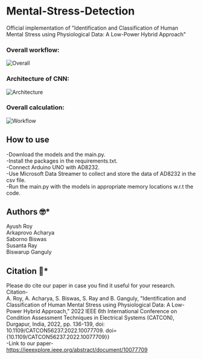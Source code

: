 # Mental-Stress-Detection

Official implementation of "Identification and Classification of Human Mental Stress using Physiological Data: A Low-Power Hybrid Approach"

### Overall workflow:
![Overall](https://user-images.githubusercontent.com/94052139/201930316-52fe158d-3e57-4eca-b627-480ea1175c4c.png)
### Architecture of CNN:
![Architecture](https://user-images.githubusercontent.com/94052139/201930421-dcb5587f-d92f-454e-82a7-a3a645454c59.png)
### Overall calculation:
![Workflow](https://user-images.githubusercontent.com/94052139/201930600-e6a58246-40bf-4fc8-acdb-8b0abdfd4cd3.png)

## How to use
-Download the models and the main.py.<br/>
-Install the packages in the requirements.txt.<br/>
-Connect Arduino UNO with AD8232.<br/>
-Use Microsoft Data Streamer to collect and store the data of AD8232 in the csv file.<br/>
-Run the main.py with the models in appropriate memory locations w.r.t the code.<br/>

## Authors :nerd_face:*
Ayush Roy<br/>
Arkaprovo Acharya<br/>
Saborno Biswas<br/>
Susanta Ray<br/>
Biswarup Ganguly<br/>

## Citation :thinking:*
Please do cite our paper in case you find it useful for your research.<br/>
Citation-<br/>
A. Roy, A. Acharya, S. Biswas, S. Ray and B. Ganguly, "Identification and Classification of Human Mental Stress using Physiological Data: A Low-Power Hybrid Approach," 2022 IEEE 6th International Conference on Condition Assessment Techniques in Electrical Systems (CATCON), Durgapur, India, 2022, pp. 136-139, doi: 10.1109/CATCON56237.2022.10077709.
  doi={10.1109/CATCON56237.2022.10077709}}<br/>
-Link to our paper-<br/>
https://ieeexplore.ieee.org/abstract/document/10077709
